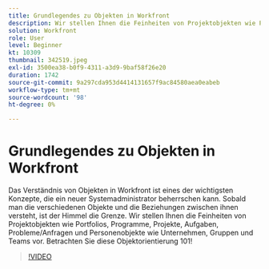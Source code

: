 ```yaml
---
title: Grundlegendes zu Objekten in Workfront
description: Wir stellen Ihnen die Feinheiten von Projektobjekten wie Portfolios, Programme, Projekte, Aufgaben, Probleme/Anfragen und Personenobjekte wie Unternehmen, Gruppen und Teams vor.
solution: Workfront
role: User
level: Beginner
kt: 10309
thumbnail: 342519.jpeg
exl-id: 3500ea38-b0f9-4311-a3d9-9baf58f26e20
duration: 1742
source-git-commit: 9a297cda953d4414131657f9ac84580aea0eabeb
workflow-type: tm+mt
source-wordcount: '98'
ht-degree: 0%

---
```


# Grundlegendes zu Objekten in Workfront

Das Verständnis von Objekten in Workfront ist eines der wichtigsten Konzepte, die ein neuer Systemadministrator beherrschen kann. Sobald man die verschiedenen Objekte und die Beziehungen zwischen ihnen versteht, ist der Himmel die Grenze. Wir stellen Ihnen die Feinheiten von Projektobjekten wie Portfolios, Programme, Projekte, Aufgaben, Probleme/Anfragen und Personenobjekte wie Unternehmen, Gruppen und Teams vor. Betrachten Sie diese Objektorientierung 101!

>[!VIDEO](https://video.tv.adobe.com/v/342519/?quality=12&learn=on)
